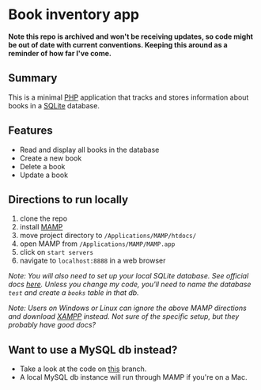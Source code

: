 # Book inventory app

**Note this repo is archived and won't be receiving updates, so code might be out of date with current conventions. Keeping this around as a reminder of how far I've come.**

## Summary
This is a minimal [PHP](http://www.php.net/) application that tracks and stores information about books in a [SQLite](https://sqlite.org/) database.

## Features
- Read and display all books in the database
- Create a new book
- Delete a book
- Update a book

## Directions to run locally
1. clone the repo
2. install [MAMP](https://www.mamp.info/en/)
3. move project directory to `/Applications/MAMP/htdocs/`
4. open MAMP from `/Applications/MAMP/MAMP.app`
5. click on `start servers`
6. navigate to `localhost:8888` in a web browser

 _Note: You will also need to set up your local SQLite database. See official docs [here](https://www.sqlite.org/cli.html). Unless you change my code, you'll need to name the database `test` and create a `books` table in that db._
 
 _Note: Users on Windows or Linux can ignore the above MAMP directions and download [XAMPP](https://www.apachefriends.org/index.html) instead. Not sure of the specific setup, but they probably have good docs?_
 
## Want to use a MySQL db instead?
- Take a look at the code on [this](https://github.com/deeheber/book-inventory/tree/heroku) branch.
- A local MySQL db instance will run through MAMP if you're on a Mac.
